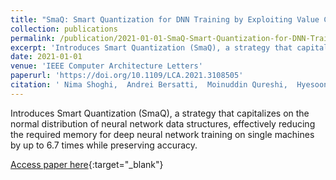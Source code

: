 ```yaml
---
title: "SmaQ: Smart Quantization for DNN Training by Exploiting Value Clustering"
collection: publications
permalink: /publication/2021-01-01-SmaQ-Smart-Quantization-for-DNN-Training-by-Exploiting-Value-Clustering
excerpt: 'Introduces Smart Quantization (SmaQ), a strategy that capitalizes on the normal distribution of neural network data structures, effectively reducing the required memory for deep neural network training on single machines by up to 6.7 times while preserving accuracy.'
date: 2021-01-01
venue: 'IEEE Computer Architecture Letters'
paperurl: 'https://doi.org/10.1109/LCA.2021.3108505'
citation: ' Nima Shoghi,  Andrei Bersatti,  Moinuddin Qureshi,  Hyesoon Kim, &quot;SmaQ: Smart Quantization for DNN Training by Exploiting Value Clustering.&quot; IEEE Computer Architecture Letters, 2021.'
---
```

Introduces Smart Quantization (SmaQ), a strategy that capitalizes on the normal distribution of neural network data structures, effectively reducing the required memory for deep neural network training on single machines by up to 6.7 times while preserving accuracy.

[Access paper here](https://doi.org/10.1109/LCA.2021.3108505){:target="_blank"}
